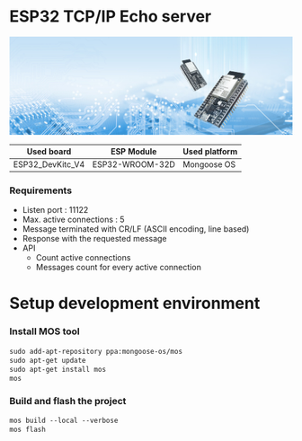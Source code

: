 # ESP32 TCP/IP Echo server

![DevKitC](./img/esp-devkits-banner3.jpg "DevKitC")

|Used board|ESP Module|Used platform|
|---|---|---|
|ESP32_DevKitc_V4|ESP32-WROOM-32D|Mongoose OS|

### Requirements

- Listen port : 11122
- Max. active connections : 5
- Message terminated with CR/LF (ASCII encoding, line based)
- Response with the requested message
- API 
  - Count active connections
  - Messages count for every active connection

# Setup development environment

### Install MOS tool
```
sudo add-apt-repository ppa:mongoose-os/mos
sudo apt-get update
sudo apt-get install mos
mos
```

### Build and flash the project
```
mos build --local --verbose
mos flash
```

